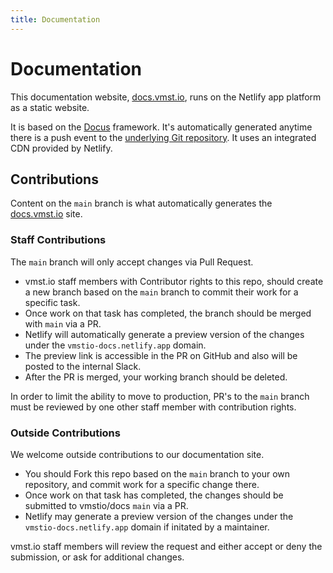 ```yaml
---
title: Documentation
---
```


# Documentation

This documentation website, [docs.vmst.io](https://docs.vmst.io), runs on the Netlify app platform as a static website.

It is based on the [Docus](https://docus.dev) framework.
It's automatically generated anytime there is a push event to the [underlying Git repository](https://github.com/vmstio/docs).
It uses an integrated CDN provided by Netlify.

## Contributions

Content on the `main` branch is what automatically generates the [docs.vmst.io](https://docs.vmst.io) site.

### Staff Contributions

The `main` branch will only accept changes via Pull Request.

* vmst.io staff members with Contributor rights to this repo, should create a new branch based on the `main` branch to commit their work for a specific task.
* Once work on that task has completed, the branch should be merged with `main` via a PR.
* Netlify will automatically generate a preview version of the changes under the `vmstio-docs.netlify.app` domain.
* The preview link is accessible in the PR on GitHub and also will be posted to the internal Slack.
* After the PR is merged, your working branch should be deleted.

In order to limit the ability to move to production, PR's to the `main` branch must be reviewed by one other staff member with contribution rights.

### Outside Contributions

We welcome outside contributions to our documentation site.

* You should Fork this repo based on the `main` branch to your own repository, and commit work for a specific change there.
* Once work on that task has completed, the changes should be submitted to vmstio/docs `main` via a PR.
* Netlify may generate a preview version of the changes under the `vmstio-docs.netlify.app` domain if initated by a maintainer.

vmst.io staff members will review the request and either accept or deny the submission, or ask for additional changes.
